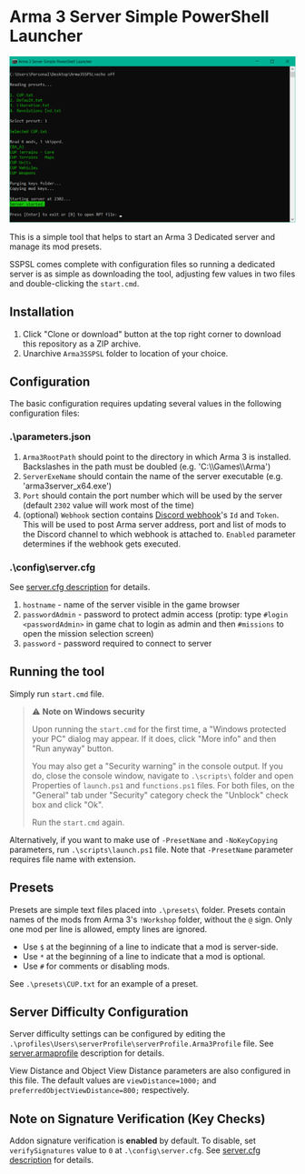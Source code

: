 # Arma 3 Server Simple PowerShell Launcher

![Arma 3 Server Simple PowerShell Launcher screenshot](https://raw.githubusercontent.com/Cambusta/Arma3-SSPSL/master/screenshot.png)

This is a simple tool that helps to start an Arma 3 Dedicated server and manage its mod presets.

SSPSL comes complete with configuration files so running a dedicated server is as simple as downloading the tool, adjusting few values in two files and double-clicking the `start.cmd`.

## Installation
1. Click "Clone or download" button at the top right corner to download this repository as a ZIP archive.
2. Unarchive `Arma3SSPSL` folder to location of your choice.

## Сonfiguration
The basic configuration requires updating several values in the following configuration files:

### .\parameters.json
1. `Arma3RootPath` should point to the directory in which Arma 3 is installed. Backslashes in the path must be doubled (e.g. 'C:\\\\Games\\\\Arma')
2. `ServerExeName` should contain the name of the server executable (e.g. 'arma3server_x64.exe')
3. `Port` should contain the port number which will be used by the server (default `2302` value will work most of the time)
4. (optional) `Webhook` section contains [Discord webhook](https://support.discord.com/hc/en-us/articles/228383668-Intro-to-Webhooks)'s `Id` and `Token`. This will be used to post Arma server address, port and list of mods to the Discord channel to which webhook is attached to. `Enabled` parameter determines if the webhook gets executed. 

### .\config\server.cfg
See [server.cfg description](https://community.bistudio.com/wiki/server.cfg) for details.
1. `hostname` - name of the server visible in the game browser 
2. `passwordAdmin` - password to protect admin access (protip: type `#login <passwordAdmin>` in game chat to login as admin and then `#missions` to open the mission selection screen) 
3. `password` - password required to connect to server

## Running the tool
Simply run `start.cmd` file. 

> ⚠ **Note on Windows security**
>
> Upon running the `start.cmd` for the first time, a "Windows protected your PC" dialog may appear. If it does, click "More info" and then "Run anyway" button.
>
> You may also get a "Security warning" in the console output. If you do, close the console window, navigate to `.\scripts\` folder and open Properties of `launch.ps1` and `functions.ps1` files. For both files, on the "General" tab under "Security" category check the "Unblock" check box and click "Ok". 
>
> Run the `start.cmd` again.

Alternatively, if you want to make use of `-PresetName` and `-NoKeyCopying` parameters, run `.\scripts\launch.ps1` file. Note that `-PresetName` parameter requires file name with extension.

## Presets
Presets are simple text files placed into `.\presets\` folder. Presets contain names of the mods from Arma 3's `!Workshop` folder, without the `@` sign. Only one mod per line is allowed, empty lines are ignored. 
* Use `$` at the beginning of a line to indicate that a mod is server-side.
* Use `*` at the beginning of a line to indicate that a mod is optional.
* Use `#` for comments or disabling mods.

See `.\presets\CUP.txt` for an example of a preset.

## Server Difficulty Configuration
Server difficulty settings can be configured by editing the `.\profiles\Users\serverProfile\serverProfile.Arma3Profile` file. See [server.armaprofile](https://community.bistudio.com/wiki/server.armaprofile) description for details.

View Distance and Object View Distance parameters are also configured in this file. The default values are `viewDistance=1000;` and `preferredObjectViewDistance=800;` respectively.

## Note on Signature Verification (Key Checks)
Addon signature verification is **enabled** by default. To disable, set `verifySignatures` value to `0` at `.\config\server.cfg`. See [server.cfg description](https://community.bistudio.com/wiki/server.cfg) for details.
